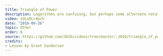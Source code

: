 ```yaml
---
title: Triangle of Power
description: Logarithms are confusing, but perhaps some alternate notation could make them more intuitive.
video: sULa9Lc4pck
date: "2016-06-26"
topic: Other
order: 6
source: https://github.com/3b1b/videos/tree/master/_2016/triangle_of_power
credits:
- Lesson by Grant Sanderson
---
```

